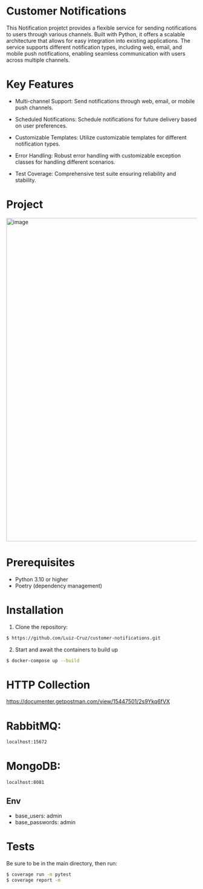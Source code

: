 
# Customer Notifications

This Notification projetct provides a flexible service for sending notifications to users through various channels. Built with Python, it offers a scalable architecture that allows for easy integration into existing applications. The service supports different notification types, including web, email, and mobile push notifications, enabling seamless communication with users across multiple channels.


# Key Features

- Multi-channel Support: Send notifications through web, email, or mobile push channels.

- Scheduled Notifications: Schedule notifications for future delivery based on user preferences.

- Customizable Templates: Utilize customizable templates for different notification types.

- Error Handling: Robust error handling with customizable exception classes for handling different scenarios.

- Test Coverage: Comprehensive test suite ensuring reliability and stability.

# Project 

<img width="856" alt="image" src="https://github.com/Luiz-Cruz/customer-notifications/assets/54514011/9975e7a7-7432-42e5-8f85-6a74e55028f1">




# Prerequisites
- Python 3.10 or higher
- Poetry (dependency management)

# Installation

1. Clone the repository:

```bash
$ https://github.com/Luiz-Cruz/customer-notifications.git
```


2. Start and await the containers to build up
   
```bash
$ docker-compose up --build
```

# HTTP Collection

   https://documenter.getpostman.com/view/15447501/2s9Ykq6fVX


# RabbitMQ:
```bash
localhost:15672
```

#  MongoDB:
```bash
localhost:8081
```

## Env

- base_users: admin
- base_passwords: admin

# Tests 

Be sure to be in the main directory, then run:

``` bash
$ coverage run -m pytest
$ coverage report -m
```
```
